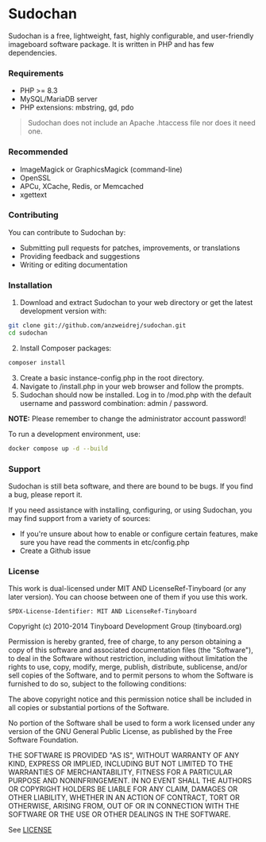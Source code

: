 # Sudochan

Sudochan is a free, lightweight, fast, highly configurable, and user-friendly imageboard software package. It is written in PHP and has few dependencies.

### Requirements
- PHP >= 8.3
- MySQL/MariaDB server
- PHP extensions: mbstring, gd, pdo

> Sudochan does not include an Apache .htaccess file nor does it need one.

### Recommended
- ImageMagick or GraphicsMagick (command-line)
- OpenSSL
- APCu, XCache, Redis, or Memcached
- xgettext

### Contributing
You can contribute to Sudochan by:
- Submitting pull requests for patches, improvements, or translations
- Providing feedback and suggestions
- Writing or editing documentation

### Installation
1. Download and extract Sudochan to your web directory or get the latest development version with:
```sh
git clone git://github.com/anzweidrej/sudochan.git
cd sudochan
```

2. Install Composer packages:
```sh
composer install
```

3. Create a basic instance-config.php in the root directory.
4. Navigate to /install.php in your web browser and follow the prompts.
5. Sudochan should now be installed. Log in to /mod.php with the default username and password combination: admin / password.

**NOTE:** Please remember to change the administrator account password!

To run a development environment, use:
```sh
docker compose up -d --build
```

### Support
Sudochan is still beta software, and there are bound to be bugs. If you find a
bug, please report it.

If you need assistance with installing, configuring, or using Sudochan, you may
find support from a variety of sources:

- If you're unsure about how to enable or configure certain features, make sure you have read the comments in etc/config.php
- Create a Github issue

### License
This work is dual-licensed under MIT AND LicenseRef-Tinyboard (or any later version).
You can choose between one of them if you use this work.

`SPDX-License-Identifier: MIT AND LicenseRef-Tinyboard`

Copyright (c) 2010-2014 Tinyboard Development Group (tinyboard.org)

Permission is hereby granted, free of charge, to any person obtaining a copy
of this software and associated documentation files (the "Software"), to deal
in the Software without restriction, including without limitation the rights
to use, copy, modify, merge, publish, distribute, sublicense, and/or sell
copies of the Software, and to permit persons to whom the Software is
furnished to do so, subject to the following conditions:

The above copyright notice and this permission notice shall be included in
all copies or substantial portions of the Software.

No portion of the Software shall be used to form a work licensed under any
version of the GNU General Public License, as published by the Free Software
Foundation.

THE SOFTWARE IS PROVIDED "AS IS", WITHOUT WARRANTY OF ANY KIND, EXPRESS OR
IMPLIED, INCLUDING BUT NOT LIMITED TO THE WARRANTIES OF MERCHANTABILITY,
FITNESS FOR A PARTICULAR PURPOSE AND NONINFRINGEMENT. IN NO EVENT SHALL THE
AUTHORS OR COPYRIGHT HOLDERS BE LIABLE FOR ANY CLAIM, DAMAGES OR OTHER
LIABILITY, WHETHER IN AN ACTION OF CONTRACT, TORT OR OTHERWISE, ARISING FROM,
OUT OF OR IN CONNECTION WITH THE SOFTWARE OR THE USE OR OTHER DEALINGS IN
THE SOFTWARE.

See [LICENSE](http://github.com/anzweidrej/sudochan/blob/master/LICENSE)

